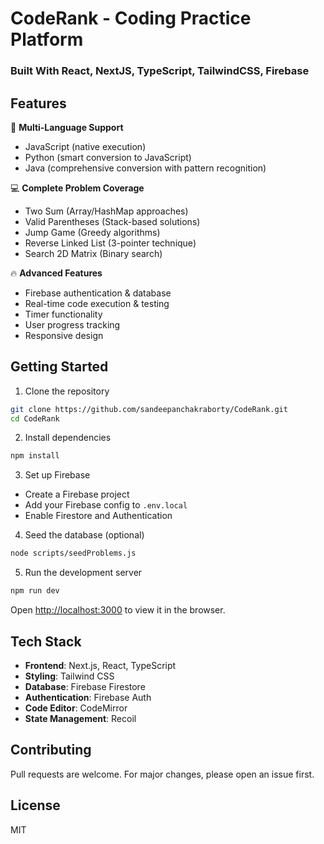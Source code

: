 # CodeRank - Coding Practice Platform

### Built With React, NextJS, TypeScript, TailwindCSS, Firebase

## Features

🚀 **Multi-Language Support**
- JavaScript (native execution)
- Python (smart conversion to JavaScript)
- Java (comprehensive conversion with pattern recognition)

💻 **Complete Problem Coverage**
- Two Sum (Array/HashMap approaches)
- Valid Parentheses (Stack-based solutions)
- Jump Game (Greedy algorithms)  
- Reverse Linked List (3-pointer technique)
- Search 2D Matrix (Binary search)

🔥 **Advanced Features**
- Firebase authentication & database
- Real-time code execution & testing
- Timer functionality
- User progress tracking
- Responsive design

## Getting Started

1. Clone the repository
```bash
git clone https://github.com/sandeepanchakraborty/CodeRank.git
cd CodeRank
```

2. Install dependencies
```bash
npm install
```

3. Set up Firebase
- Create a Firebase project
- Add your Firebase config to `.env.local`
- Enable Firestore and Authentication

4. Seed the database (optional)
```bash
node scripts/seedProblems.js
```

5. Run the development server
```bash
npm run dev
```

Open [http://localhost:3000](http://localhost:3000) to view it in the browser.

## Tech Stack

- **Frontend**: Next.js, React, TypeScript
- **Styling**: Tailwind CSS
- **Database**: Firebase Firestore  
- **Authentication**: Firebase Auth
- **Code Editor**: CodeMirror
- **State Management**: Recoil

## Contributing

Pull requests are welcome. For major changes, please open an issue first.

## License

MIT
